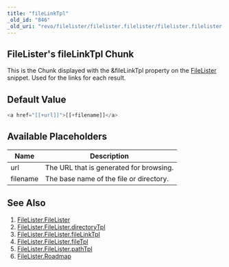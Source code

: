 ```yaml
---
title: "fileLinkTpl"
_old_id: "846"
_old_uri: "revo/filelister/filelister.filelister/filelister.filelister.filelinktpl"
---
```


## FileLister's fileLinkTpl Chunk

This is the Chunk displayed with the &fileLinkTpl property on the [FileLister](extras/filelister/filelister.filelister "FileLister.FileLister") snippet. Used for the links for each result.

## Default Value

 ``` php
<a href="[[+url]]">[[+filename]]</a>
```

## Available Placeholders

| Name     | Description                             |
| -------- | --------------------------------------- |
| url      | The URL that is generated for browsing. |
| filename | The base name of the file or directory. |

## See Also

1. [FileLister.FileLister](extras/filelister/filelister.filelister)
  1. [FileLister.FileLister.directoryTpl](extras/filelister/filelister.filelister/filelister.filelister.directorytpl)
  2. [FileLister.FileLister.fileLinkTpl](extras/filelister/filelister.filelister/filelister.filelister.filelinktpl)
  3. [FileLister.FileLister.fileTpl](extras/filelister/filelister.filelister/filelister.filelister.filetpl)
  4. [FileLister.FileLister.pathTpl](extras/filelister/filelister.filelister/filelister.filelister.pathtpl)
2. [FileLister.Roadmap](extras/filelister/filelister.roadmap)
